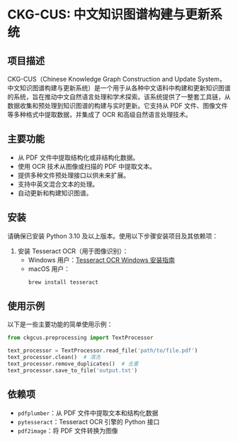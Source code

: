 # CKG-CUS: 中文知识图谱构建与更新系统

## 项目描述

CKG-CUS（Chinese Knowledge Graph Construction and Update System，中文知识图谱构建与更新系统）是一个用于从各种中文语料中构建和更新知识图谱的系统，旨在推动中文自然语言处理和学术探索。该系统提供了一整套工具链，从数据收集和预处理到知识图谱的构建与实时更新。它支持从 PDF 文件、图像文件等多种格式中提取数据，并集成了 OCR 和高级自然语言处理技术。

## 主要功能

- 从 PDF 文件中提取结构化或非结构化数据。
- 使用 OCR 技术从图像或扫描的 PDF 中提取文本。
- 提供多种文件预处理接口以供未来扩展。
- 支持中英文混合文本的处理。
- 自动更新和构建知识图谱。

## 安装

请确保已安装 Python 3.10 及以上版本。使用以下步骤安装项目及其依赖项：

1. 安装 Tesseract OCR（用于图像识别）：
    - Windows 用户：[Tesseract OCR Windows 安装指南](https://github.com/UB-Mannheim/tesseract/wiki)
    - macOS 用户：
        ```bash
        brew install tesseract
        ```

## 使用示例

以下是一些主要功能的简单使用示例：


```python
from ckgcus.preprocessing import TextProcessor

text_processor = TextProcessor.read_file('path/to/file.pdf')
text_processor.clean()  # 清洗
text_processor.remove_duplicates()  # 去重
text_processor.save_to_file('output.txt')
```



## 依赖项

- `pdfplumber`：从 PDF 文件中提取文本和结构化数据
- `pytesseract`：Tesseract OCR 引擎的 Python 接口
- `pdf2image`：将 PDF 文件转换为图像
